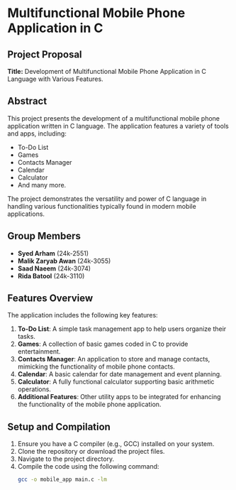 # Multifunctional Mobile Phone Application in C

## Project Proposal

**Title:** Development of Multifunctional Mobile Phone Application in C Language with Various Features.

## Abstract
This project presents the development of a multifunctional mobile phone application written in C language. The application features a variety of tools and apps, including:
- To-Do List
- Games
- Contacts Manager
- Calendar
- Calculator
- And many more.

The project demonstrates the versatility and power of C language in handling various functionalities typically found in modern mobile applications.

## Group Members
- **Syed Arham** (24k-2551)
- **Malik Zaryab Awan** (24k-3055)
- **Saad Naeem** (24k-3074)
- **Rida Batool** (24k-3110)

## Features Overview
The application includes the following key features:
1. **To-Do List**: A simple task management app to help users organize their tasks.
2. **Games**: A collection of basic games coded in C to provide entertainment.
3. **Contacts Manager**: An application to store and manage contacts, mimicking the functionality of mobile phone contacts.
4. **Calendar**: A basic calendar for date management and event planning.
5. **Calculator**: A fully functional calculator supporting basic arithmetic operations.
6. **Additional Features**: Other utility apps to be integrated for enhancing the functionality of the mobile phone application.

## Setup and Compilation
1. Ensure you have a C compiler (e.g., GCC) installed on your system.
2. Clone the repository or download the project files.
3. Navigate to the project directory.
4. Compile the code using the following command:
   ```bash
   gcc -o mobile_app main.c -lm
